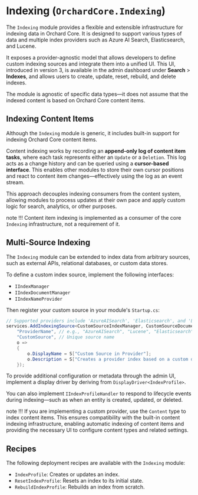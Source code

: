 # Indexing (`OrchardCore.Indexing`)

The `Indexing` module provides a flexible and extensible infrastructure for indexing data in Orchard Core. It is designed to support various types of data and multiple index providers such as Azure AI Search, Elasticsearch, and Lucene.

It exposes a provider-agnostic model that allows developers to define custom indexing sources and integrate them into a unified UI. This UI, introduced in version 3, is available in the admin dashboard under **Search** > **Indexes**, and allows users to create, update, reset, rebuild, and delete indexes.

The module is agnostic of specific data types—it does not assume that the indexed content is based on Orchard Core content items.

## Indexing Content Items

Although the `Indexing` module is generic, it includes built-in support for indexing Orchard Core content items.

Content indexing works by recording an **append-only log of content item tasks**, where each task represents either an `Update` or a `Deletion`. This log acts as a change history and can be queried using a **cursor-based interface**. This enables other modules to store their own cursor positions and react to content item changes—effectively using the log as an event stream.

This approach decouples indexing consumers from the content system, allowing modules to process updates at their own pace and apply custom logic for search, analytics, or other purposes.

note !!!
     Content item indexing is implemented as a consumer of the core `Indexing` infrastructure, not a requirement of it.

## Multi-Source Indexing

The `Indexing` module can be extended to index data from arbitrary sources, such as external APIs, relational databases, or custom data stores.

To define a custom index source, implement the following interfaces:

- `IIndexManager`
- `IIndexDocumentManager`
- `IIndexNameProvider`

Then register your custom source in your module's `Startup.cs`:

```csharp
// Supported providers include 'AzureAISearch', 'Elasticsearch', and 'Lucene'.
services.AddIndexingSource<CustomSourceIndexManager, CustomSourceDocumentManager, CustomSourceIndexNameProvider>(
    "ProviderName", // e.g., "AzureAISearch", "Lucene", "Elasticsearch"
    "CustomSource", // Unique source name
    o =>
    {
        o.DisplayName = S["Custom Source in Provider"];
        o.Description = S["Creates a provider index based on a custom data source."];
    });
```

To provide additional configuration or metadata through the admin UI, implement a display driver by deriving from `DisplayDriver<IndexProfile>`.

You can also implement `IIndexProfileHandler` to respond to lifecycle events during indexing—such as when an entity is created, updated, or deleted.

note !!!
     If you are implementing a custom provider, use the `Content` type to index content items. This ensures compatibility with the built-in content indexing infrastructure, enabling automatic indexing of content items and providing the necessary UI to configure content types and related settings.

## Recipes

The following deployment recipes are available with the `Indexing` module:

- `IndexProfile`: Creates or updates an index.
- `ResetIndexProfile`: Resets an index to its initial state.
- `RebuildIndexProfile`: Rebuilds an index from scratch.

